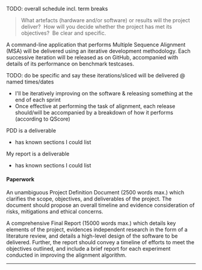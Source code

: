 
TODO: overall schedule incl. term breaks

> What artefacts (hardware and/or software) or results will the project deliver?  How will you decide whether the project has met its objectives?  Be clear and specific.

A command-line application that performs Multiple Sequence Alignment (MSA) will be delivered using an iterative development methodology. Each successive iteration will be released as on GitHub, accompanied with details of its performance on benchmark testcases.

TODO: do be specific and say these iterations/sliced will be delivered @ named times/dates

- I'll be iteratively improving on the software & releasing something at the end of each sprint
- Once effective at performing the task of alignment, each release should/will be accompanied by a breakdown of how it performs (according to QScore) 

PDD is a deliverable
- has known sections I could list

My report is a deliverable
- has known sections I could list



#### Paperwork

An unambiguous Project Definition Document (2500 words max.) which clarifies the scope, objectives, and deliverables of the project. The document should propose an overall timeline and evidence consideration of risks, mitigations and ethical concerns.

A comprehensive Final Report (15000 words max.) which details key elements of the project, evidences independent research in the form of a literature review, and details a high-level design of the software to be delivered. Further, the report should convey a timeline of efforts to meet the objectives outlined, and include a brief report for each experiment conducted in improving the alignment algorithm.

------


